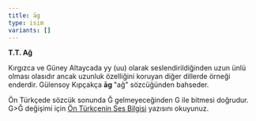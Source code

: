 ```yaml
---
title: āg
type: isim
variants: []
---
```

**T.T. Ağ**

Kırgızca ve Güney Altaycada yy (uu) olarak seslendirildiğinden uzun ünlü olması olasıdır ancak uzunluk özelliğini koruyan diğer dillerde örneği enderdir. Gülensoy Kıpçakça **āg&#32;**"ağ" sözcüğünden bahseder.

Ön Türkçede sözcük sonunda Ğ gelmeyeceğinden G ile bitmesi doğrudur. G>Ğ değişimi için [Ön Türkçenin Ses Bilgisi](/yazilar/ön-türkçe/01_ses/) yazısını okuyunuz.
